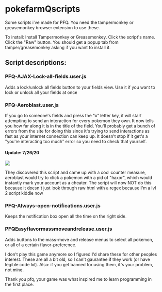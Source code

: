 # pokefarmQscripts
Some scripts i've made for PFQ. You need the tampermonkey or greasemonkey browser extension to use these.

To install:
Install Tampermonkey or Greasemonkey.
Click the script's name.
Click the "Raw" button.
You should get a popup tab from tamper/greasemonkey asking if you want to install it.

## Script descriptions:


### PFQ-AJAX-Lock-all-fields.user.js
Adds a lock/unlock all fields button to your fields view. Use it if you want to lock or unlock all your fields at once


### PFQ-Aeroblast.user.js
If you go to someone's fields and press the "o" letter key, it will start attempting to send an interaction for every pokemon they own. It now tells you how far along it is in the title of the field. You'll probably get a bunch of errors from the site for doing this since it's trying to send interactions as fast as your internet connection can keep up. It doesn't stop if it get's a "you're interacting too much" error so you need to check that yourself.

#### Update: 7/26/20

![](https://i.imgur.com/z7G5qYm.png)

They discovered this script and came up with a cool counter measure, aeroblast would try to click a pokemon with a pid of "haxor", which would instantly mark your account as a cheater. The script will now NOT do this because it doesn't just look through raw html with a regex because I'm a lvl 2 script kiddie now 

### PFQ-Always-open-notifications.user.js
Keeps the notification box open all the time on the right side.


### PFQEasyflavormassmoveandrelease.user.js
Adds buttons to the mass-move and release menus to select all pokemon, or all of a certain flavor-preference.



I don't play this game anymore so I figured I'd share these for other peoples interest. These are all a bit old, so I can't gaurantee if they work (or have legible code lol). Also: if you get banned for using them, it's your problem, not mine.

Thank you pfq, your game was what inspired me to learn programming in the first place.
